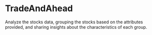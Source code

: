 # TradeAndAhead
Analyze the stocks data, grouping the stocks based on the attributes provided, and sharing insights about the characteristics of each group.
